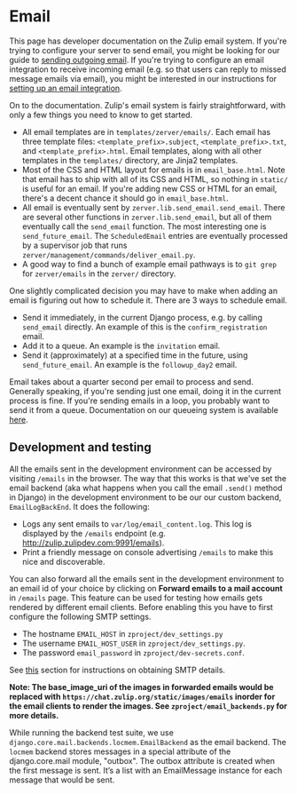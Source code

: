 # Email

This page has developer documentation on the Zulip email system. If you're
trying to configure your server to send email, you might be looking for our
guide to [sending outgoing email](../production/email.html). If you're trying to
configure an email integration to receive incoming email (e.g. so that users
can reply to missed message emails via email), you might be interested in
our instructions for
[setting up an email integration](https://zulipchat.com/integrations/doc/email).

On to the documentation. Zulip's email system is fairly straightforward,
with only a few things you need to know to get started.

* All email templates are in `templates/zerver/emails/`. Each email has three
  template files: `<template_prefix>.subject`, `<template_prefix>.txt`, and
  `<template_prefix>.html`. Email templates, along with all other templates
  in the `templates/` directory, are Jinja2 templates.
* Most of the CSS and HTML layout for emails is in `email_base.html`. Note
  that email has to ship with all of its CSS and HTML, so nothing in
  `static/` is useful for an email. If you're adding new CSS or HTML for an
  email, there's a decent chance it should go in `email_base.html`.
* All email is eventually sent by `zerver.lib.send_email.send_email`. There
  are several other functions in `zerver.lib.send_email`, but all of them
  eventually call the `send_email` function. The most interesting one is
  `send_future_email`. The `ScheduledEmail` entries are eventually processed
  by a supervisor job that runs `zerver/management/commands/deliver_email.py`.
* A good way to find a bunch of example email pathways is to `git grep` for
  `zerver/emails` in the `zerver/` directory.

One slightly complicated decision you may have to make when adding an email
is figuring out how to schedule it. There are 3 ways to schedule email.
* Send it immediately, in the current Django process, e.g. by calling
  `send_email` directly. An example of this is the `confirm_registration`
  email.
* Add it to a queue. An example is the `invitation` email.
* Send it (approximately) at a specified time in the future, using
  `send_future_email`. An example is the `followup_day2` email.

Email takes about a quarter second per email to process and send. Generally
speaking, if you're sending just one email, doing it in the current process
is fine. If you're sending emails in a loop, you probably want to send it
from a queue. Documentation on our queueing system is available
[here](../subsystems/queuing.html).

## Development and testing

All the emails sent in the development environment can be accessed by
visiting `/emails` in the browser.  The way that this works is that
we've set the email backend (aka what happens when you call the email
`.send()` method in Django) in the development environment to be our
our custom backend, `EmailLogBackEnd`.  It does the following:

* Logs any sent emails to `var/log/email_content.log`. This log is
  displayed by the `/emails` endpoint
  (e.g. http://zulip.zulipdev.com:9991/emails).
* Print a friendly message on console advertising `/emails` to make
  this nice and discoverable.

You can also forward all the emails sent in the development environment
to an email id of your choice by clicking on **Forward emails to a mail
account** in `/emails` page. This feature can be used for testing how
emails gets rendered by different email clients. Before enabling this
you have to first configure the following SMTP settings.

* The hostname `EMAIL_HOST` in `zproject/dev_settings.py`
* The username `EMAIL_HOST_USER` in `zproject/dev_settings.py`.
* The password `email_password` in `zproject/dev-secrets.conf`.

See [this](../production/email.html#free-outgoing-email-services)
section for instructions on obtaining SMTP details.

**Note: The base_image_uri of the images in forwarded emails would be replaced
with `https://chat.zulip.org/static/images/emails` inorder for the email clients
to render the images. See `zproject/email_backends.py` for more details.**

While running the backend test suite, we use
`django.core.mail.backends.locmem.EmailBackend` as the email
backend. The `locmem` backend stores messages in a special attribute
of the django.core.mail module, "outbox". The outbox attribute is
created when the first message is sent. It’s a list with an
EmailMessage instance for each message that would be sent.
